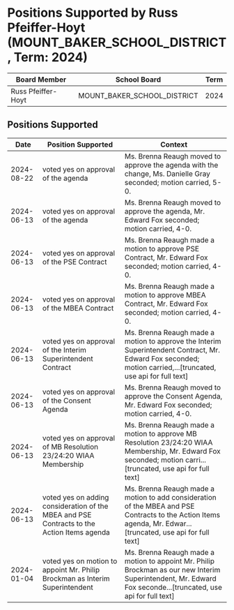 # Positions Supported by Russ Pfeiffer-Hoyt (MOUNT_BAKER_SCHOOL_DISTRICT, Term: 2024)

| Board Member | School Board | Term |
|--------------|--------------|------|
| Russ Pfeiffer-Hoyt | MOUNT_BAKER_SCHOOL_DISTRICT | 2024 |

## Positions Supported

| Date       | Position Supported           | Context            |
|------------|------------------------------|--------------------|
| 2024-08-22 | voted yes on approval of the agenda | Ms. Brenna Reaugh moved to approve the agenda with the change, Ms. Danielle Gray seconded; motion carried, 5-0. |
| 2024-06-13 | voted yes on approval of the agenda | Ms. Brenna Reaugh moved to approve the agenda, Mr. Edward Fox seconded; motion carried, 4-0. |
| 2024-06-13 | voted yes on approval of the PSE Contract | Ms. Brenna Reaugh made a motion to approve PSE Contract, Mr. Edward Fox seconded; motion carried, 4-0. |
| 2024-06-13 | voted yes on approval of the MBEA Contract | Ms. Brenna Reaugh made a motion to approve MBEA Contract, Mr. Edward Fox seconded; motion carried, 4-0. |
| 2024-06-13 | voted yes on approval of the Interim Superintendent Contract | Ms. Brenna Reaugh made a motion to approve the Interim Superintendent Contract, Mr. Edward Fox seconded; motion carried,...[truncated, use api for full text] |
| 2024-06-13 | voted yes on approval of the Consent Agenda | Ms. Brenna Reaugh moved to approve the Consent Agenda, Mr. Edward Fox seconded; motion carried, 4-0. |
| 2024-06-13 | voted yes on approval of MB Resolution 23/24:20 WIAA Membership | Ms. Brenna Reaugh made a motion to approve MB Resolution 23/24:20 WIAA Membership, Mr. Edward Fox seconded; motion carri...[truncated, use api for full text] |
| 2024-06-13 | voted yes on adding consideration of the MBEA and PSE Contracts to the Action Items agenda | Ms. Brenna Reaugh made a motion to add consideration of the MBEA and PSE Contracts to the Action Items agenda, Mr. Edwar...[truncated, use api for full text] |
| 2024-01-04 | voted yes on motion to appoint Mr. Philip Brockman as Interim Superintendent | Ms. Brenna Reaugh made a motion to appoint Mr. Philip Brockman as our new Interim Superintendent, Mr. Edward Fox seconde...[truncated, use api for full text] |

